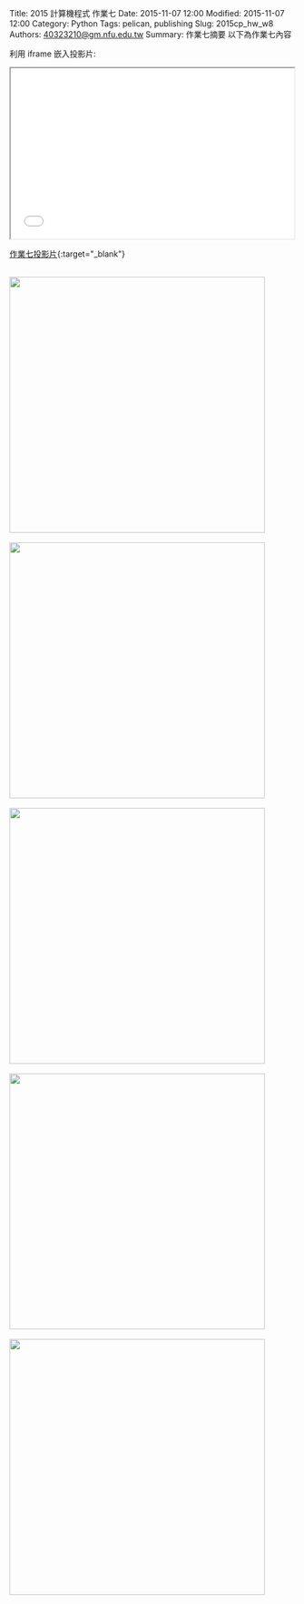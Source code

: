 Title: 2015 計算機程式 作業七
Date: 2015-11-07 12:00
Modified: 2015-11-07 12:00
Category: Python
Tags: pelican, publishing
Slug: 2015cp_hw_w8
Authors: 40323210@gm.nfu.edu.tw
Summary: 作業七摘要
以下為作業七內容

利用 iframe 嵌入投影片:

<iframe src="simplest8.html" width="500" height="300"></iframe>

[作業七投影片](simplest8.html){:target="_blank"}


<br>
<img src="https://copy.com/JfDfh3SO6n8IhcH4"width="450"height="450">
<br>
<script src="https://embed.github.com/view/3d/40323210/000/gh-pages/圖片/4444.stl"></script>
<br>
<img src="https://copy.com/klKqzdKaMHEoWaGA"width="450"height="450">
<br>
<script src="https://embed.github.com/view/3d/40323210/000/gh-pages/圖片/5555555.stl"></script>
<br>
<img src="https://copy.com/17eT322XxNoBqGrE"width="450"height="450">
<br>
<script src="https://embed.github.com/view/3d/40323210/000/gh-pages/圖片/6666666.stl"></script>
<br>
<img src="https://copy.com/Cq2QjtLpEusXKmUw"width="450"height="450">
<br>
<script src="https://embed.github.com/view/3d/40323210/000/gh-pages/圖片/7777777.stl"></script>
<br>
<img src="https://copy.com/IekZ7DMaRO8FH6pA"width="450"height="450">
<br>
<script src="https://embed.github.com/view/3d/40323210/000/gh-pages/圖片/888888888.stl"></script>
<br>